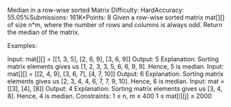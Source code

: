 Median in a row-wise sorted Matrix
Difficulty: HardAccuracy: 55.05%Submissions: 161K+Points: 8
Given a row-wise sorted matrix mat[][] of size n*m, where the number of rows and columns is always odd. Return the median of the matrix.

Examples:

Input: mat[][] = [[1, 3, 5], 
                [2, 6, 9], 
                [3, 6, 9]]
Output: 5
Explanation: Sorting matrix elements gives us [1, 2, 3, 3, 5, 6, 6, 9, 9]. Hence, 5 is median.
Input: mat[][] = [[2, 4, 9],
                [3, 6, 7],
                [4, 7, 10]]
Output: 6
Explanation: Sorting matrix elements gives us [2, 3, 4, 4, 6, 7, 7, 9, 10]. Hence, 6 is median.
Input: mat = [[3], [4], [8]]
Output: 4
Explanation: Sorting matrix elements gives us [3, 4, 8]. Hence, 4 is median.
Constraints:
1 ≤ n, m ≤ 400
1 ≤ mat[i][j] ≤ 2000
